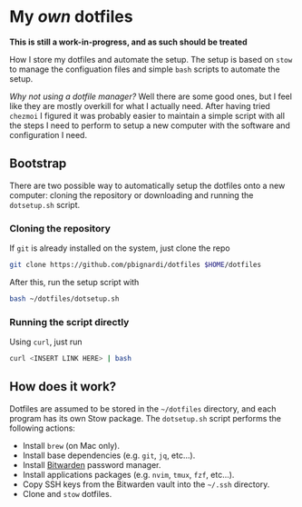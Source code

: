 # My *own* dotfiles
**This is still a work-in-progress, and as such should be treated**

How I store my dotfiles and automate the setup.
The setup is based on `stow` to manage the configuation files
and simple `bash` scripts to automate the setup.

*Why not using a dotfile manager?*
Well there are some good ones, but I feel like they are mostly overkill for what I actually need.
After having tried `chezmoi` I figured it was probably easier to maintain a simple script with all the steps I need to perform to setup a new computer with the software and configuration I need.

## Bootstrap
There are two possible way to automatically setup the dotfiles onto a new computer: cloning the repository or downloading and running the `dotsetup.sh` script.

### Cloning the repository
If `git` is already installed on the system, just clone the repo
```sh
git clone https://github.com/pbignardi/dotfiles $HOME/dotfiles
```
After this, run the setup script with
```sh
bash ~/dotfiles/dotsetup.sh
```

### Running the script directly
Using `curl`, just run
```sh
curl <INSERT LINK HERE> | bash
```

## How does it work?
Dotfiles are assumed to be stored in the `~/dotfiles` directory,
and each program has its own Stow package.
The `dotsetup.sh` script performs the following actions:
- Install `brew` (on Mac only).
- Install base dependencies (e.g. `git`, `jq`, etc...).
- Install [Bitwarden](https://bitwarden.com) password manager.
- Install applications packages (e.g. `nvim`, `tmux`, `fzf`, etc...).
- Copy SSH keys from the Bitwarden vault into the `~/.ssh` directory.
- Clone and `stow` dotfiles.
